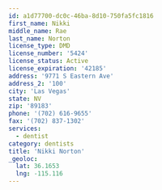 ```yaml
---
id: a1d77700-dc0c-46ba-8d10-750fa5fc1816
first_name: Nikki
middle_name: Rae
last_name: Norton
license_type: DMD
license_number: '5424'
license_status: Active
license_expiration: '42185'
address: '9771 S Eastern Ave'
address_2: '100'
city: 'Las Vegas'
state: NV
zip: '89183'
phone: '(702) 616-9655'
fax: '(702) 837-1302'
services:
  - dentist
category: dentists
title: 'Nikki Norton'
_geoloc:
  lat: 36.1653
  lng: -115.116
---
```

